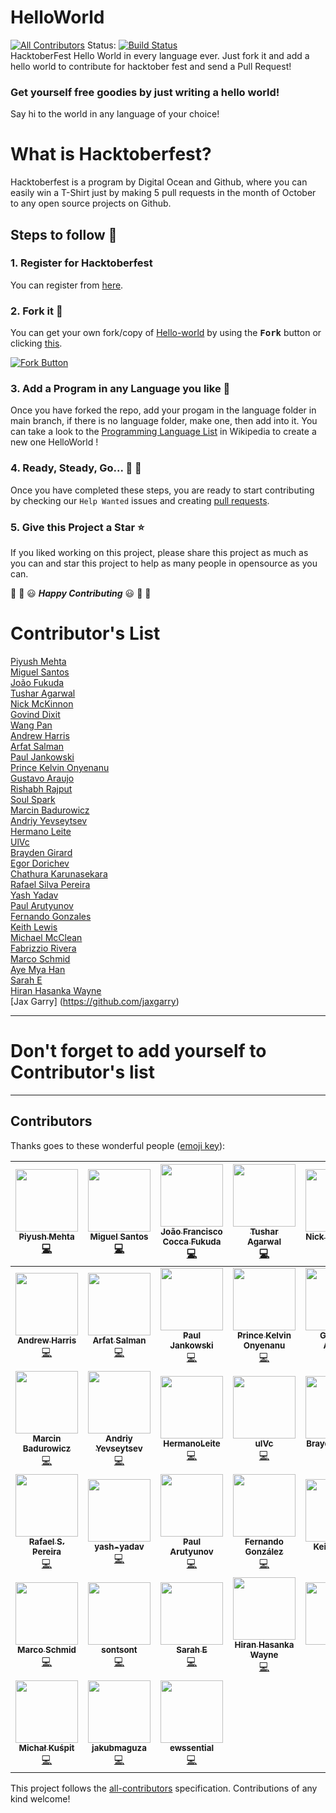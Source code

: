 # HelloWorld
[![All Contributors](https://img.shields.io/badge/all_contributors-38-orange.svg?style=flat-square)](#contributors)
Status: [![Build Status](https://travis-ci.com/piyush97/HelloWorld.svg?branch=master)](https://travis-ci.com/piyush97/HelloWorld)
<br/>
HacktoberFest Hello World in every language ever.
Just fork it and add a hello world to contribute for hacktober fest and send a Pull Request!

### Get yourself free goodies by just writing a hello world!
Say hi to the world in any language of your choice!


# What is Hacktoberfest?
Hacktoberfest is a program by Digital Ocean and Github, where you can easily win a T-Shirt just by making 5 pull requests in the month of October to any open source projects on Github.

## Steps to follow :scroll:

### 1. Register for Hacktoberfest
You can register from [here](https://hacktoberfest.digitalocean.com).

### 2. Fork it :fork_and_knife:

You can get your own fork/copy of [Hello-world](https://github.com/piyush97/HelloWorld) by using the <kbd><b>Fork</b></kbd></a> button or clicking [this](https://github.com/piyush97/HelloWorld/).

 [![Fork Button](https://help.github.com/assets/images/help/repository/fork_button.jpg)](https://github.com/piyush97/HelloWorld)

### 3. Add a Program in any Language you like :rabbit2:
Once you have forked the repo, add your progam in the language folder in 
main branch, if there is no language folder, make one, then add into it.
You can take a look to the [Programming Language List](https://en.wikipedia.org/wiki/List_of_programming_languages) in Wikipedia to create a new one HelloWorld !

### 4. Ready, Steady, Go... :turtle: :rabbit2:

Once you have completed these steps, you are ready to start contributing 
by checking our `Help Wanted` issues and creating [pull requests](https://github.com/piyush97/HelloWorld/pulls).

### 5. Give this Project a Star :star:

If you liked working on this project, please share this project as much 
as you can and star this project to help as many people in opensource as you can.


:tada: :confetti_ball: :smiley: _**Happy Contributing**_ :smiley: :confetti_ball: :tada:


# Contributor's List
[Piyush Mehta](https://github.com/piyush97)
<br/>
[Miguel Santos](https://github.com/Cotemero)
<br/>
[João Fukuda](https://github.com/JoaoFukuda)
<br/>
[Tushar Agarwal](https://github.com/niftytushar)
<br/>
[Nick McKinnon](https://github.com/nickinnon)
<br/>
[Govind Dixit](https://github.com/GOVINDDIXIT)
<br/>
[Wang Pan](https://github.com/giantpanpan)
<br/>
[Andrew Harris](https://github.com/didrio)
<br/>
[Arfat Salman](https://github.com/arfatsalman)
<br/>
[Paul Jankowski](https://github.com/8bittitan)
<br/>
[Prince Kelvin Onyenanu](https://github.com/madewithkode)
<br/>
[Gustavo Araujo](https://github.com/gwgga)
<br/>
[Rishabh Rajput](https://github.com/rrishabh145)
<br/>
[Soul Spark](https://github.com/soulspark666)
<br/>
[Marcin Badurowicz](https://github.com/ktos)
<br/>
[Andriy Yevseytsev](https://github.com/yevseytsev)
<br/>
[Hermano Leite](https://github.com/HermanoLeite)
<br/>
[UlVc](https://github.com/UlVc)
<br/>
[Brayden Girard](https://github.com/braydengirard)
<br/>
[Egor Dorichev](https://github.com/egordorichev)
<br/>
[Chathura Karunasekara](https://github.com/Kcatnapper)
<br/>
[Rafael Silva Pereira](https://github.com/RafaelSilvaPereira)
<br/>
[Yash Yadav](https://github.com/yash-yadav)
<br/>
[Paul Arutyunov](https://github.com/paul-arutyunov)
<br/>
[Fernando Gonzales](https://github.com/Fernando0107)
<br/>
[Keith Lewis](https://github.com/Jacrys)
<br/>
[Michael McClean](https://github.com/mdmcclean)
<br/>
[Fabrizzio Rivera](https://github.com/fabrv)
<br/>
[Marco Schmid](https://github.com/machgo)
<br/>
[Aye Mya Han](https://github.com/sontsont)
<br/>
[Sarah E](https://github.com/sapo83)
<br/>
[Hiran Hasanka Wayne](https://github.com/theSLWayne)
<br/>
[Jax Garry] (https://github.com/jaxgarry)
<br/>

-----
# Don't forget to add yourself to Contributor's list
-----

## Contributors

Thanks goes to these wonderful people ([emoji key](https://github.com/kentcdodds/all-contributors#emoji-key)):

<!-- ALL-CONTRIBUTORS-LIST:START - Do not remove or modify this section -->
<!-- prettier-ignore -->
| [<img src="https://avatars3.githubusercontent.com/u/18229627?v=4" width="100px;"/><br /><sub><b>Piyush Mehta</b></sub>](https://inspiring-panini-0926f0.netlify.com/)<br />[💻](https://github.com/piyush97/HelloWorld/commits?author=piyush97 "Code") | [<img src="https://avatars2.githubusercontent.com/u/7901813?v=4" width="100px;"/><br /><sub><b>Miguel Santos</b></sub>](https://miguelsantos.tech)<br />[💻](https://github.com/piyush97/HelloWorld/commits?author=Cotemero "Code") | [<img src="https://avatars1.githubusercontent.com/u/37672942?v=4" width="100px;"/><br /><sub><b>João Francisco Cocca Fukuda</b></sub>](http://fukuda.itch.io)<br />[💻](https://github.com/piyush97/HelloWorld/commits?author=JoaoFukuda "Code") | [<img src="https://avatars1.githubusercontent.com/u/4762606?v=4" width="100px;"/><br /><sub><b>Tushar Agarwal</b></sub>](https://github.com/niftytushar)<br />[💻](https://github.com/piyush97/HelloWorld/commits?author=niftytushar "Code") | [<img src="https://avatars0.githubusercontent.com/u/20007867?v=4" width="100px;"/><br /><sub><b>Nick McKinnon</b></sub>](https://jsfiddle.net/user/nickinnon/fiddles/)<br />[💻](https://github.com/piyush97/HelloWorld/commits?author=nickinnon "Code") | [<img src="https://avatars1.githubusercontent.com/u/32304546?v=4" width="100px;"/><br /><sub><b>Govind Dixit</b></sub>](https://github.com/GOVINDDIXIT)<br />[💻](https://github.com/piyush97/HelloWorld/commits?author=GOVINDDIXIT "Code") | [<img src="https://avatars3.githubusercontent.com/u/30026355?v=4" width="100px;"/><br /><sub><b>giantpanpan</b></sub>](https://github.com/giantpanpan)<br />[💻](https://github.com/piyush97/HelloWorld/commits?author=giantpanpan "Code") |
| :---: | :---: | :---: | :---: | :---: | :---: | :---: |
| [<img src="https://avatars3.githubusercontent.com/u/29834134?v=4" width="100px;"/><br /><sub><b>Andrew Harris</b></sub>](http://didr.io)<br />[💻](https://github.com/piyush97/HelloWorld/commits?author=didrio "Code") | [<img src="https://avatars3.githubusercontent.com/u/10287217?v=4" width="100px;"/><br /><sub><b>Arfat Salman</b></sub>](https://medium.com/@arfatsalman)<br />[💻](https://github.com/piyush97/HelloWorld/commits?author=ArfatSalman "Code") | [<img src="https://avatars2.githubusercontent.com/u/33367713?v=4" width="100px;"/><br /><sub><b>Paul Jankowski</b></sub>](https://github.com/8bittitan)<br />[💻](https://github.com/piyush97/HelloWorld/commits?author=8bittitan "Code") | [<img src="https://avatars1.githubusercontent.com/u/25867872?v=4" width="100px;"/><br /><sub><b>Prince Kelvin Onyenanu</b></sub>](http://www.teensaid.org)<br />[💻](https://github.com/piyush97/HelloWorld/commits?author=madewithkode "Code") | [<img src="https://avatars3.githubusercontent.com/u/8755685?v=4" width="100px;"/><br /><sub><b>Gustavo Araújo</b></sub>](http://gustavoaraujo.info)<br />[💻](https://github.com/piyush97/HelloWorld/commits?author=Gwgga "Code") | [<img src="https://avatars2.githubusercontent.com/u/33960343?v=4" width="100px;"/><br /><sub><b>Rishabh</b></sub>](https://github.com/rrishabh145)<br />[💻](https://github.com/piyush97/HelloWorld/commits?author=rrishabh145 "Code") | [<img src="https://avatars3.githubusercontent.com/u/37495396?v=4" width="100px;"/><br /><sub><b>Animesh Agrawal</b></sub>](https://github.com/soulspark666)<br />[💻](https://github.com/piyush97/HelloWorld/commits?author=soulspark666 "Code") |
| [<img src="https://avatars2.githubusercontent.com/u/1633261?v=4" width="100px;"/><br /><sub><b>Marcin Badurowicz</b></sub>](https://ktos.info)<br />[💻](https://github.com/piyush97/HelloWorld/commits?author=ktos "Code") | [<img src="https://avatars3.githubusercontent.com/u/22280454?v=4" width="100px;"/><br /><sub><b>Andriy Yevseytsev</b></sub>](https://github.com/yevseytsev)<br />[💻](https://github.com/piyush97/HelloWorld/commits?author=yevseytsev "Code") | [<img src="https://avatars1.githubusercontent.com/u/4902025?v=4" width="100px;"/><br /><sub><b>HermanoLeite</b></sub>](https://github.com/HermanoLeite)<br />[💻](https://github.com/piyush97/HelloWorld/commits?author=HermanoLeite "Code") | [<img src="https://avatars2.githubusercontent.com/u/41595887?v=4" width="100px;"/><br /><sub><b>ulVc</b></sub>](https://github.com/UlVc)<br />[💻](https://github.com/piyush97/HelloWorld/commits?author=UlVc "Code") | [<img src="https://avatars3.githubusercontent.com/u/3247657?v=4" width="100px;"/><br /><sub><b>Brayden Girard</b></sub>](https://braydengirard.com)<br />[💻](https://github.com/piyush97/HelloWorld/commits?author=BraydenGirard "Code") | [<img src="https://avatars0.githubusercontent.com/u/7851390?v=4" width="100px;"/><br /><sub><b>Egor Dorichev</b></sub>](http://egordorichev.itch.io)<br />[💻](https://github.com/piyush97/HelloWorld/commits?author=egordorichev "Code") | [<img src="https://avatars0.githubusercontent.com/u/19620243?v=4" width="100px;"/><br /><sub><b>Chathura Karunasekara</b></sub>](https://github.com/Kcatnapper)<br />[💻](https://github.com/piyush97/HelloWorld/commits?author=Kcatnapper "Code") |
| [<img src="https://avatars3.githubusercontent.com/u/32933220?v=4" width="100px;"/><br /><sub><b>Rafael S. Pereira</b></sub>](https://github.com/RafaelSilvaPereira)<br />[💻](https://github.com/piyush97/HelloWorld/commits?author=RafaelSilvaPereira "Code") | [<img src="https://avatars0.githubusercontent.com/u/32845721?v=4" width="100px;"/><br /><sub><b>yash-yadav</b></sub>](https://github.com/Yash-Yadav)<br />[💻](https://github.com/piyush97/HelloWorld/commits?author=Yash-Yadav "Code") | [<img src="https://avatars2.githubusercontent.com/u/24844013?v=4" width="100px;"/><br /><sub><b>Paul Arutyunov</b></sub>](http://pashaarutyunov@gmail.com)<br />[💻](https://github.com/piyush97/HelloWorld/commits?author=paul-arutyunov "Code") | [<img src="https://avatars1.githubusercontent.com/u/35601479?v=4" width="100px;"/><br /><sub><b>Fernando González</b></sub>](https://github.com/Fernando0107)<br />[💻](https://github.com/piyush97/HelloWorld/commits?author=Fernando0107 "Code") | [<img src="https://avatars1.githubusercontent.com/u/3784287?v=4" width="100px;"/><br /><sub><b>Keith Lewis</b></sub>](http://www.TrinityComputers.net)<br />[💻](https://github.com/piyush97/HelloWorld/commits?author=Jacrys "Code") | [<img src="https://avatars0.githubusercontent.com/u/44043898?v=4" width="100px;"/><br /><sub><b>mdmcclean</b></sub>](https://github.com/mdmcclean)<br />[💻](https://github.com/piyush97/HelloWorld/commits?author=mdmcclean "Code") | [<img src="https://avatars3.githubusercontent.com/u/35388973?v=4" width="100px;"/><br /><sub><b>Fabrizzio Rivera</b></sub>](http://nevicad.com)<br />[💻](https://github.com/piyush97/HelloWorld/commits?author=fabrv "Code") |
| [<img src="https://avatars1.githubusercontent.com/u/357698?v=4" width="100px;"/><br /><sub><b>Marco Schmid</b></sub>](https://github.com/machgo)<br />[💻](https://github.com/piyush97/HelloWorld/commits?author=machgo "Code") | [<img src="https://avatars3.githubusercontent.com/u/6203928?v=4" width="100px;"/><br /><sub><b>sontsont</b></sub>](https://github.com/sontsont)<br />[💻](https://github.com/piyush97/HelloWorld/commits?author=sontsont "Code") | [<img src="https://avatars2.githubusercontent.com/u/36022128?v=4" width="100px;"/><br /><sub><b>Sarah E</b></sub>](https://github.com/sapo83)<br />[💻](https://github.com/piyush97/HelloWorld/commits?author=sapo83 "Code") | [<img src="https://avatars2.githubusercontent.com/u/34824422?v=4" width="100px;"/><br /><sub><b>Hiran Hasanka Wayne</b></sub>](https://github.com/theSLWayne)<br />[💻](https://github.com/piyush97/HelloWorld/commits?author=theSLWayne "Code") | [<img src="https://avatars2.githubusercontent.com/u/15020065?v=4" width="100px;"/><br /><sub><b>Jax</b></sub>](https://github.com/jaxgarry)<br />[💻](https://github.com/piyush97/HelloWorld/commits?author=jaxgarry "Code") | [<img src="https://avatars3.githubusercontent.com/u/19150550?v=4" width="100px;"/><br /><sub><b>Nufflee</b></sub>](https://github.com/Nufflee)<br />[💻](https://github.com/piyush97/HelloWorld/commits?author=Nufflee "Code") | [<img src="https://avatars1.githubusercontent.com/u/5515121?v=4" width="100px;"/><br /><sub><b>Billy H. Balette</b></sub>](https://github.com/B9lly)<br />[💻](https://github.com/piyush97/HelloWorld/commits?author=B9lly "Code") |
| [<img src="https://avatars0.githubusercontent.com/u/25044505?v=4" width="100px;"/><br /><sub><b>Michał Kuśpit</b></sub>](https://github.com/Kucha1122)<br />[💻](https://github.com/piyush97/HelloWorld/commits?author=Kucha1122 "Code") | [<img src="https://avatars3.githubusercontent.com/u/24191650?v=4" width="100px;"/><br /><sub><b>jakubmaguza</b></sub>](https://github.com/jakubmaguza)<br />[💻](https://github.com/piyush97/HelloWorld/commits?author=jakubmaguza "Code") | [<img src="https://avatars1.githubusercontent.com/u/18517110?v=4" width="100px;"/><br /><sub><b>ewssential</b></sub>](https://github.com/ewssential)<br />[💻](https://github.com/piyush97/HelloWorld/commits?author=ewssential "Code") |
<!-- ALL-CONTRIBUTORS-LIST:END -->

This project follows the [all-contributors](https://github.com/kentcdodds/all-contributors) specification. Contributions of any kind welcome!